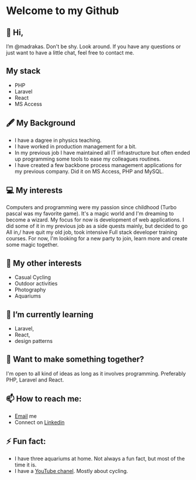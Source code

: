 # Welcome to my Github

## 👋 Hi,
I’m @madrakas. Don't be shy. Look around. If you have any questions or just want to have a little chat, feel free to contact me.

## My stack
- PHP
- Laravel
- React
- MS Access

## 🖋️ My Background

* I have a dagree in physics teaching.
* I have worked in production management for a bit.
* In my previous job I have maintained all IT infrastructure but often ended up programming some tools to ease my colleagues routines.
* I have created a few backbone process management applications for my previous company. Did it on MS Access, PHP and MySQL.

## 💻 My interests

Computers and programming were my passion since childhood (Turbo pascal was my favorite game). It's a magic world and I'm dreaming to become a wizard.
My focus for now is development of web applications. I did some of it in my previous job as a side quests mainly, but decided to go All in,/
have quit my old job, took intensive Full stack developer training courses. For now, I'm looking for a new party to join, learn more and create some magic together.


## 🚴 My other interests

- Casual Cycling
- Outdoor activities
- Photography
- Aquariums

## 🌱 I’m currently learning 

- Laravel,
- React,
- design patterns

## 💞️ Want to make something together?

I'm open to all kind of ideas as long as it involves programming. Preferably PHP, Laravel and React.

## 📫 How to reach me:
- [Email](mailto:arvydas.simbelis@gmail.com) me
- Connect on [Linkedin](https://linkedin.com/in/arvydas-%C5%A1imbelis-0a7311213)

## ⚡ Fun fact:
- I have three aquariums at home. Not always a fun fact, but most of the time it is.
- I have a [YouTube chanel](https://www.youtube.com/channel/UCH9TsIT7W8Jl0vXMjRJZjAg). Mostly about cycling.

<!---
madrakas/madrakas is a ✨ special ✨ repository because its `README.md` (this file) appears on your GitHub profile.
You can click the Preview link to take a look at your changes.
--->
